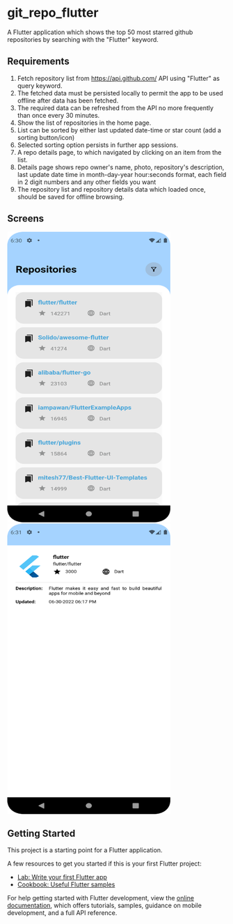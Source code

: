 # git_repo_flutter

A Flutter application which shows the top 50 most starred github repositories by searching with the "Flutter" keyword.

## Requirements

1. Fetch repository list from https://api.github.com/ API using "Flutter" as query keyword.
2. The fetched data must be persisted locally to permit the app to be used offline after data has
   been fetched.
3. The required data can be refreshed from the API no more frequently than once every 30
   minutes.
4. Show the list of repositories in the home page.
5. List can be sorted by either last updated date-time or star count (add a sorting button/icon)
6. Selected sorting option persists in further app sessions.
7. A repo details page, to which navigated by clicking on an item from the list.
8. Details page shows repo owner's name, photo, repository's description, last update date time
   in month-day-year hour:seconds format, each field in 2 digit numbers and any other fields
   you want
9. The repository list and repository details data which loaded once, should be saved for offline
   browsing.
   
## Screens

<img src="https://github.com/touhid1333/git_repo_flutter/blob/master/assets/ss_01.png" width="375" height="667">

<img src="https://github.com/touhid1333/git_repo_flutter/blob/master/assets/ss_02.png" width="375" height="667">

## Getting Started

This project is a starting point for a Flutter application.

A few resources to get you started if this is your first Flutter project:

- [Lab: Write your first Flutter app](https://docs.flutter.dev/get-started/codelab)
- [Cookbook: Useful Flutter samples](https://docs.flutter.dev/cookbook)

For help getting started with Flutter development, view the
[online documentation](https://docs.flutter.dev/), which offers tutorials,
samples, guidance on mobile development, and a full API reference.
